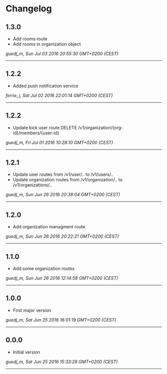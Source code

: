 # Changelog

## 1.3.0

* Add rooms route
* Add rooms in organization object

*guedj_m, Sun Jul 03 2016 20:55:30 GMT+0200 (CEST)*

---
## 1.2.2

* Added push notification service

*ferrie_j, Sat Jul 02 2016 22:01:14 GMT+0200 (CEST)*

---
## 1.2.2

* Update kick user route DELETE /v1/organization/{org-id}/members/{user-id}

*guedj_m, Fri Jul 01 2016 10:28:10 GMT+0200 (CEST)*

---
## 1.2.1

* Update user routes from /v1/user/.. to /v1/users/..
* Update organization routes from /v1/organization/.. to /v1/organizations/..

*guedj_m, Sun Jun 26 2016 20:38:04 GMT+0200 (CEST)*

---
## 1.2.0

* Add organization managment route

*guedj_m, Sun Jun 26 2016 20:22:21 GMT+0200 (CEST)*

---
## 1.1.0

* Add some organization routes

*guedj_m, Sun Jun 26 2016 12:14:58 GMT+0200 (CEST)*

---
## 1.0.0

* First major version

*guedj_m, Sat Jun 25 2016 16:01:19 GMT+0200 (CEST)*

---
## 0.0.0

* Initial version

*guedj_m, Sat Jun 25 2016 15:33:28 GMT+0200 (CEST)*

---